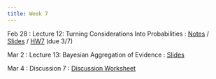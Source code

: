 ```yaml
---
title: Week 7
---
```


Feb 28
: Lecture 12: Turning Considerations Into Probabilities
    : [Notes](/lectures/lec12-considerations-probabilities) / [Slides](https://docs.google.com/presentation/d/1FBZqBkX54eV86_BR1Mpk7MSO0COKK-ssmT083grTWnA/edit?usp=sharing) / [HW7](/assets/hw7.pdf) (due 3/7)

Mar 2
: Lecture 13: Bayesian Aggregation of Evidence
    : [Slides](https://docs.google.com/presentation/d/1ODz3rv-ZpewdHdwuwBu7eU4wCI5G9HxS_tcB5Fbc2NU/edit#slide=id.p)

Mar 4
: Discussion 7
    : [Discussion Worksheet](https://docs.google.com/document/d/1Ya_O3vUbTIHDXgaViZFxDl5HslOulS5jXt8w4ABxPvw/edit?usp=sharing)
